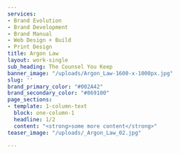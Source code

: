 ```yaml
---
services:
- Brand Evolution
- Brand Development
- Brand Manual
- Web Design + Build
- Print Design
title: Argon Law
layout: work-single
sub_heading: The Counsel You Keep
banner_image: "/uploads/Argon_Law-1600-x-1000px.jpg"
slug: ''
brand_primary_color: "#002A42"
brand_secondary_color: "#869100"
page_sections:
- template: 1-column-text
  block: one-column-1
  headline: 1/2
  content: "<strong>some more content</strong>"
teaser_image: "/uploads/_Argon_Law_02.jpg"

---
```

